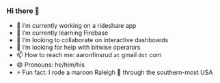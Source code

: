 ### Hi there 👋
- 🔭 I’m currently working on a rideshare app
- 🌱 I’m currently learning Firebase
- 🤝 I’m looking to collaborate on interactive dashboards
- 🤔 I’m looking for help with bitwise operators
- 📫 How to reach me: aaronfinsrud `at` gmail `dot` com
- 😄 Pronouns: he/him/his
- ⚡ Fun fact: I rode a maroon Raleigh 🚴 through the southern-most USA
